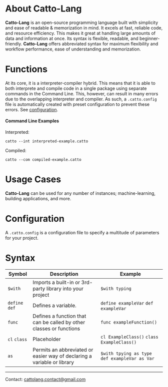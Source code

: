 <!-- 1. [Functions](#functions)
# Index
1. [Functions](#functions)
1. [Command Line Examples](#command-line-examples)
1. [Usage Cases](#usage-cases)
1. [Configuration](#configuration)
1. [Syntax](#syntax)
1. [Functions](#functions)
1. [Functions](#functions) -->





# About Catto-Lang
**Catto-Lang** is an open-source programming language built with simplicity and ease of readable & memorization in mind. It excels at fast, reliable code, and resource efficiency. This makes it great at handling large amounts of data and information at once. Its syntax is flexible, readable, and beginner-friendly. **Catto-Lang** offers abbreviated syntax for maximum flexibility and workflow performance, ease of understanding and memorization. 

<!-- 
# Introduction
**Catto-Lang** is a langauge specifically made for:
 * Forking [Discord.py](https://github.com/Rapptz/discord.py/)
 * Creating Custom Programs with ease
 * Fast and efficient code
 * Ease of learning
 * Readability
 * And ___eventually___ public use
 * And more -->

# Functions
At its core, it is a interpreter-compiler hybrid. This means that it is able to both interprete and compile code in a single package using separate commands in the Command Line. This, however, can result in many errors due to the overlapping interpreter and compiler. As such, a `.catto.config` file is automatically created with preset configuration to prevent these errors. See [configuration](#configuration).

#### Command Line Examples
Interpreted:
```
catto --int interpreted-example.catto
```

Compiled:
```
catto --com compiled-example.catto
```
# Usage Cases
**Catto-Lang** can be used for any number of instances; machine-learning, building applications, and more. 

# Configuration
A `.catto.config` is a configuration file to specify a multitude of parameters for your project. 

# Syntax
|Symbol|Description|Example|
|------|-----------|-------|
|`$with`|Imports a built-in or 3rd-party library into your project|`$with typing`|
|`define`  `def`|Defines a variable.|`define exampleVar`  `def exampleVar`|
|`func`|Defines a function that can be called by other classes or functions|`func exampleFunction()`|
|`cl`  `class`|Placeholder|`cl ExampleClass()` `class ExampleClass()`|
|`as`|Permits an abbreviated or easier way of declaring a variable or library|`$with tpying as type` `def exampleVar as Var`|





---

Contact: <cattolang.contact@gmail.com>
